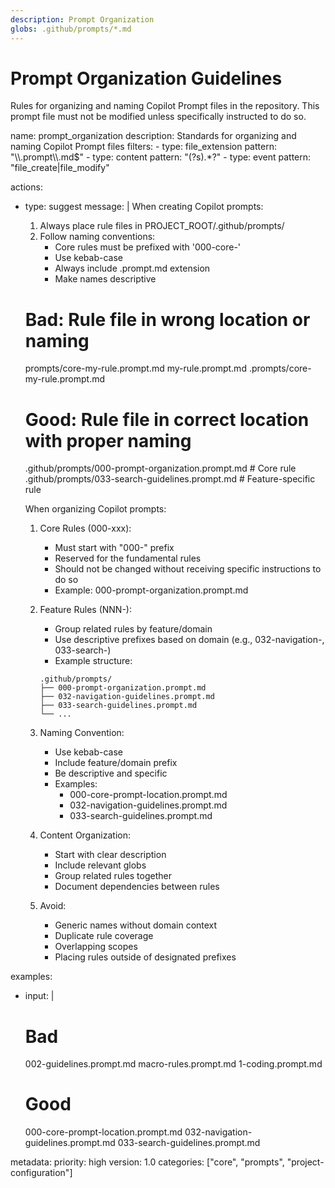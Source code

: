 ```yaml
---
description: Prompt Organization
globs: .github/prompts/*.md
---
```

# Prompt Organization Guidelines
Rules for organizing and naming Copilot Prompt files in the repository. This prompt file must not be
modified unless specifically instructed to do so.

<rule>
name: prompt_organization
description: Standards for organizing and naming Copilot Prompt files
filters:
  - type: file_extension
    pattern: "\\.prompt\\.md$"
  - type: content
    pattern: "(?s)<rule>.*?</rule>"
  - type: event
    pattern: "file_create|file_modify"

actions:
  - type: suggest
    message: |
       When creating Copilot prompts:

      1. Always place rule files in PROJECT_ROOT/.github/prompts/
      2. Follow naming conventions:
         - Core rules must be prefixed with '000-core-'
         - Use kebab-case
         - Always include .prompt.md extension
         - Make names descriptive

      # Bad: Rule file in wrong location or naming
      prompts/core-my-rule.prompt.md
      my-rule.prompt.md
      .prompts/core-my-rule.prompt.md

      # Good: Rule file in correct location with proper naming
      .github/prompts/000-prompt-organization.prompt.md     # Core rule
      .github/prompts/033-search-guidelines.prompt.md               # Feature-specific rule

      When organizing Copilot prompts:

      1. Core Rules (000-xxx):
         - Must start with "000-" prefix
         - Reserved for the fundamental rules
         - Should not be changed without receiving specific instructions to do so
         - Example: 000-prompt-organization.prompt.md

      2. Feature Rules (NNN-):
         - Group related rules by feature/domain
         - Use descriptive prefixes based on domain (e.g., 032-navigation-, 033-search-)
         - Example structure:
         ```
         .github/prompts/
         ├── 000-prompt-organization.prompt.md
         ├── 032-navigation-guidelines.prompt.md
         ├── 033-search-guidelines.prompt.md
         └── ...
         ```

      3. Naming Convention:
         - Use kebab-case
         - Include feature/domain prefix
         - Be descriptive and specific
         - Examples:
           * 000-core-prompt-location.prompt.md
           * 032-navigation-guidelines.prompt.md
           * 033-search-guidelines.prompt.md

      4. Content Organization:
         - Start with clear description
         - Include relevant globs
         - Group related rules together
         - Document dependencies between rules

      5. Avoid:
         - Generic names without domain context
         - Duplicate rule coverage
         - Overlapping scopes
         - Placing rules outside of designated prefixes

examples:
  - input: |
      # Bad
      002-guidelines.prompt.md
      macro-rules.prompt.md
      1-coding.prompt.md

      # Good
      000-core-prompt-location.prompt.md
      032-navigation-guidelines.prompt.md
      033-search-guidelines.prompt.md

metadata:
  priority: high
  version: 1.0
  categories: ["core", "prompts", "project-configuration"]
</rule>
